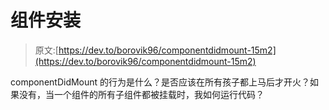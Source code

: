 # 组件安装

> 原文:[https://dev.to/borovik96/componentdidmount-15m2](https://dev.to/borovik96/componentdidmount-15m2)

componentDidMount 的行为是什么？是否应该在所有孩子都上马后才开火？如果没有，当一个组件的所有子组件都被挂载时，我如何运行代码？